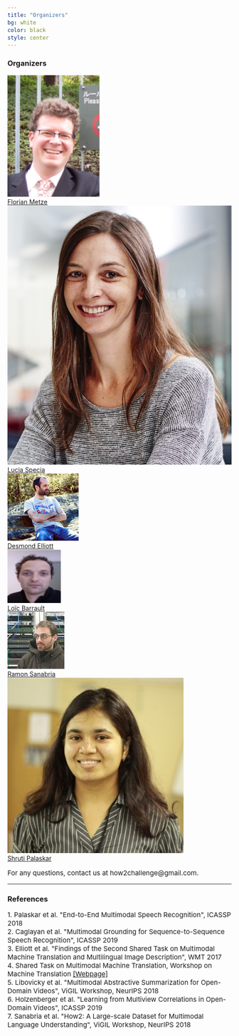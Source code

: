 ```yaml
---
title: "Organizers"
bg: white 
color: black
style: center
---
```


### Organizers

<div class="author">
    <a href="http://www.cs.cmu.edu/~fmetze/interACT/Home.html" target="_blank">
      <div class="authorphoto"><img src="./assets/authors/florian.jpg"></div>
      <div>Florian Metze</div>
    </a>
</div>
<div class="author">
    <a href="http://staffwww.dcs.shef.ac.uk/people/L.Specia/" target="_blank">
      <div class="authorphoto"><img src="./assets/authors/lucia.jpg"></div>
      <div>Lucia Specia</div>
    </a>
</div>
<div class="author">
    <a href="https://elliottd.github.io" target="_blank">
      <div class="authorphoto"><img src="./assets/authors/des.jpg"></div>
      <div>Desmond Elliott</div>
    </a>
</div>
<div class="author">
    <a href="https://scholar.google.fr/citations?user=i4IBjw4AAAAJ&hl=fr&oi=ao" target="_blank">
      <div class="authorphoto"><img src="./assets/authors/loicResized.jpg"></div>
      <div>Loïc Barrault</div>
    </a>
</div>
<div class="author">
    <a href="https://scholar.google.com/citations?user=hoE7_YcAAAAJ" target="_blank">
      <div class="authorphoto"><img src="./assets/authors/ramon.jpeg"></div>
      <div>Ramon Sanabria</div>
    </a>
</div>
<div class="author">
    <a href="https://shrutijpalaskar.github.io" target="_blank">
      <div class="authorphoto"><img src="./assets/authors/scales_image.jpg"></div>
      <div>Shruti Palaskar</div>
    </a>
</div>

<p style="font-family:font-family: TimesNewRoman,Times New Roman,Times,Baskerville,Georgia,serif;font-size:15px">For any questions, contact us at how2challenge@gmail.com.</p>

* * * 

### References

<p align="left" style="font-family:font-family: TimesNewRoman,Times New Roman,Times,Baskerville,Georgia,serif;font-size:15px">
1. Palaskar et al. "End-to-End Multimodal Speech Recognition", ICASSP 2018<br>
2. Caglayan et al. "Multimodal Grounding for Sequence-to-Sequence Speech Recognition", ICASSP 2019<br>
3. Elliott et al. "Findings of the Second Shared Task on Multimodal Machine Translation and Multilingual Image Description", WMT 2017<br>
4. Shared Task on Multimodal Machine Translation, Workshop on Machine Translation <a href="https://www.statmt.org/wmt18/multimodal-task.html">[Webpage]</a> <br>
5. Libovicky et al. "Multimodal Abstractive Summarization for Open-Domain Videos", ViGIL Workshop, NeurIPS 2018<br>
6. Holzenberger et al. "Learning from Multiview Correlations in Open-Domain Videos", ICASSP 2019<br>
7. Sanabria et al. "How2: A Large-scale Dataset for Multimodal Language Understanding", ViGIL Workshop, NeurIPS 2018<br>
</p>

